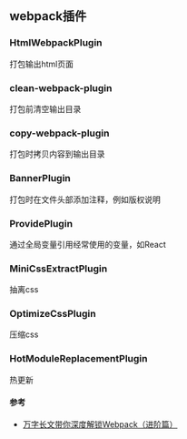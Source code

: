 ## webpack插件

### HtmlWebpackPlugin
打包输出html页面

### clean-webpack-plugin
打包前清空输出目录

### copy-webpack-plugin
打包时拷贝内容到输出目录

### BannerPlugin
打包时在文件头部添加注释，例如版权说明

### ProvidePlugin
通过全局变量引用经常使用的变量，如React

### MiniCssExtractPlugin
抽离css

### OptimizeCssPlugin
压缩css

### HotModuleReplacementPlugin
热更新



#### 参考
* [万字长文带你深度解锁Webpack（进阶篇）](https://mp.weixin.qq.com/s?__biz=MzAxODE2MjM1MA==&mid=2651558008&idx=1&sn=447afddf7298c3a5c227c9fe80eeda64)